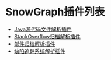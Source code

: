# SnowGraph插件列表
- [Java源代码文件解析插件](https://github.com/linzeqipku/SnowGraph/blob/master/resources/manual/cn/plugins/PfrPluginForJavaCode.md)
- [StackOverflow归档解析插件](https://github.com/linzeqipku/SnowGraph/blob/master/resources/manual/cn/plugins/PfrPluginForStackOverflow.md)
- [邮件归档解析插件](https://github.com/linzeqipku/SnowGraph/blob/master/resources/manual/cn/plugins/PfrPluginForMailList.md)
- [缺陷追踪系统解析插件](https://github.com/linzeqipku/SnowGraph/blob/master/resources/manual/cn/plugins/PfrPluginForIssueTracker.md)
